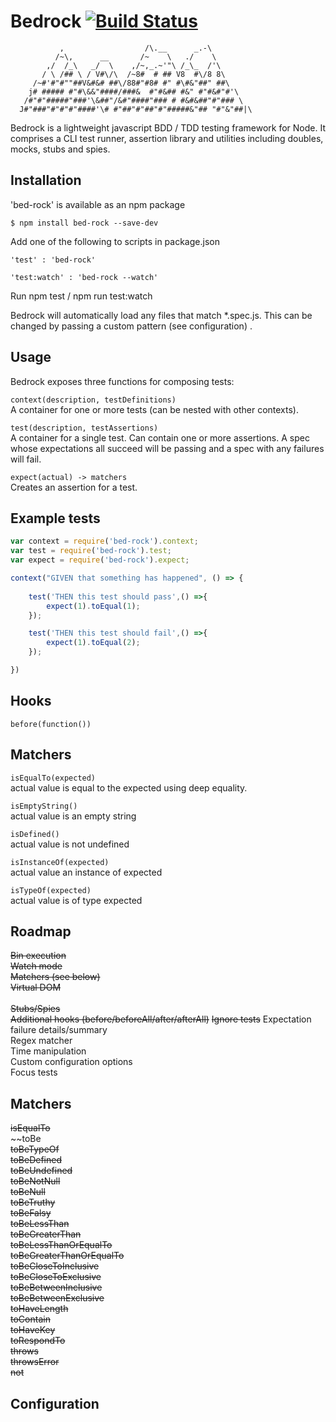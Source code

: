 # Bedrock [![Build Status](https://travis-ci.org/joemaidman/bedrock.svg?branch=master)](https://travis-ci.org/joemaidman/bedrock)

```
           ,                  /\.__      _.-\
          /~\,      __       /~    \   ./    \
        ,/  /_\   _/  \    ,/~,_.~'"\ /_\_  /'\
       / \ /## \ / V#\/\  /~8#  # ## V8  #\/8 8\
     /~#'#"#""##V&#&# ##\/88#"#8# #" #\#&"##" ##\
    j# ##### #"#\&&"####/###&  #"#&## #&" #"#&#"#'\
   /#"#"#####"###'\&##"/&#"####"### # #&#&##"#"### \
  J#"###"#"#"#"####'\# #"##"#"##"#"#####&"## "#"&"##|\ 
  ```

Bedrock is a lightweight javascript BDD / TDD testing framework for Node. It comprises a CLI test runner, assertion library and utilities including doubles, mocks, stubs and spies.

## Installation

'bed-rock' is available as an npm package

    $ npm install bed-rock --save-dev

Add one of the following to scripts in package.json

    'test' : 'bed-rock'

    'test:watch' : 'bed-rock --watch'

Run npm test / npm run test:watch

Bedrock will automatically load any files that match *.spec.js. This can be changed by passing a custom pattern (see configuration)
.
## Usage
Bedrock exposes three functions for composing tests:

```context(description, testDefinitions)```</br>
A container for one or more tests (can be nested with other contexts).

```test(description, testAssertions)```</br>
A container for a single test. Can contain one or more assertions. A spec whose expectations all succeed will be passing and a spec with any failures will fail.

```expect(actual) -> matchers```</br>
Creates an assertion for a test.

## Example tests

```js
var context = require('bed-rock').context;  
var test = require('bed-rock').test;  
var expect = require('bed-rock').expect;  

context("GIVEN that something has happened", () => {
    
    test('THEN this test should pass',() =>{
        expect(1).toEqual(1);
    });

    test('THEN this test should fail',() =>{
        expect(1).toEqual(2);
    });

})
```

## Hooks

```before(function())```

## Matchers

```isEqualTo(expected)```</br>
actual value is equal to the expected using deep equality.

```isEmptyString()```</br>
actual value is an empty string

```isDefined()```</br>
actual value is not undefined

```isInstanceOf(expected)```</br>
actual value an instance of expected

```isTypeOf(expected)```</br>
actual value is of type expected

## Roadmap

~~Bin execution~~</br>
~~Watch mode~~</br>
~~Matchers (see below)~~</br>
~~Virtual DOM~~</br>    
~~Stubs/Spies~~</br>
~~Additional hooks (before/beforeAll/after/afterAll)~~
~~Ignore tests~~
Expectation failure details/summary</br>
Regex matcher</br>
Time manipulation</br>
Custom configuration options</br>
Focus tests

## Matchers

~~isEqualTo~~</br>
~~toBe</br>
~~toBeTypeOf~~</br>
~~toBeDefined~~</br>
~~toBeUndefined~~</br>
~~toBeNotNull~~</br>
~~toBeNull~~</br>
~~toBeTruthy~~</br>
~~toBeFalsy~~</br>
~~toBeLessThan~~</br>
~~toBeGreaterThan~~</br>
~~toBeLessThanOrEqualTo~~</br>
~~toBeGreaterThanOrEqualTo~~</br>
~~toBeCloseToInclusive~~</br>
~~toBeCloseToExclusive~~</br>
~~toBeBetweenInclusive~~</br>
~~toBeBetweenExclusive~~</br>
~~toHaveLength~~</br>
~~toContain~~</br>
~~toHaveKey~~</br>
~~toRespondTo~~</br>
~~throws~~</br>
~~throwsError~~</br>
~~not~~</br>

## Configuration